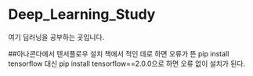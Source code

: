 # Deep_Learning_Study
여기 딥러닝을 공부하는 곳입니다.

##아나콘다에서 텐서플로우 설치
책에서 적인 데로 하면 오류가 뜬
pip install tensorflow 대신
pip install tensorflow==2.0.0으로 하면 오류 없이 설치가 된다.
